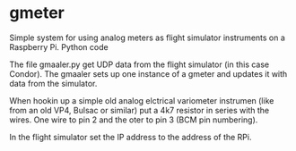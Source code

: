 # gmeter
Simple system for using analog meters as flight simulator instruments on a Raspberry Pi. Python code


The file gmaaler.py get UDP data from the flight simulator (in this case Condor).
The gmaaler sets up one instance of a gmeter and updates it with data from the simulator.


When hookin up a simple old analog elctrical variometer instrumen (like
from an old VP4, Bulsac or similar) put a 4k7 resistor in series with the
wires. One wire to pin 2 and the oter to pin 3 (BCM pin numbering).

In the flight simulator set the IP address to the address of the RPi.
